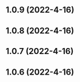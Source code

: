


<a name="1.0.9"></a>
## 1.0.9 (2022-4-16)

<a name="1.0.8"></a>
## 1.0.8 (2022-4-16)

<a name="1.0.7"></a>
## 1.0.7 (2022-4-16)

<a name="1.0.6"></a>
## 1.0.6 (2022-4-16)

